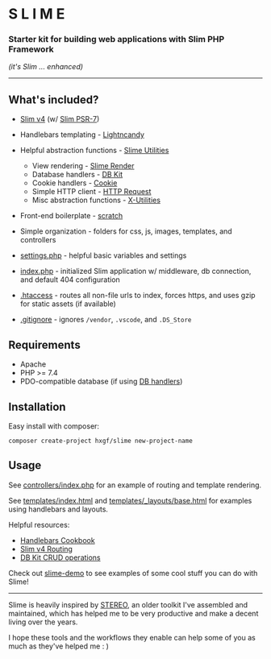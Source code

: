 # S L I M E

### Starter kit for building web applications with Slim PHP Framework

*(it's Slim ... enhanced)*

---

## What's included?
- [Slim v4](https://www.slimframework.com/) (w/ [Slim PSR-7](https://github.com/slimphp/Slim-Psr7))
- Handlebars templating - [Lightncandy](https://github.com/zordius/lightnCandy)    
- Helpful abstraction functions - [Slime Utilities](https://github.com/hxgf/slime-utilities) 
  - View rendering - [Slime Render](https://github.com/hxgf/slime-render)
  - Database handlers - [DB Kit](https://github.com/hxgf/dbkit)
  - Cookie handlers - [Cookie](https://github.com/hxgf/cookie)
  - Simple HTTP client - [HTTP Request](https://github.com/hxgf/http-request) 
  - Misc abstraction functions - [X-Utilities](https://github.com/hxgf/x-utilities)
    
- Front-end boilerplate - [scratch](https://github.com/hxgf/scratch)
    
- Simple organization - folders for css, js, images, templates, and controllers

- [settings.php](https://github.com/hxgf/slime/blob/master/settings.php) - helpful basic variables and settings

- [index.php](https://github.com/hxgf/slime/blob/master/index.php) - initialized Slim application w/ middleware, db connection, and default 404 configuration

- [.htaccess](https://github.com/hxgf/slime/blob/master/.htaccess) - routes all non-file urls to index, forces https, and uses gzip for static assets (if available)
- [.gitignore](https://github.com/hxgf/slime/blob/master/.gitignore) - ignores `/vendor`, `.vscode`, and `.DS_Store`






## Requirements
- Apache
- PHP >= 7.4
- PDO-compatible database (if using [DB handlers](https://github.com/hxgf/dbkit))





## Installation
Easy install with composer:
```
composer create-project hxgf/slime new-project-name
```




## Usage
See [controllers/index.php](https://github.com/hxgf/slime/blob/master/controllers/index.php) for an example of routing and template rendering.

See [templates/index.html](https://github.com/hxgf/slime/blob/master/templates/index.html) and [templates/_layouts/base.html](https://github.com/hxgf/slime/blob/master/templates/_layouts/base.html) for examples using handlebars and layouts.

Helpful resources:
- [Handlebars Cookbook](https://zordius.github.io/HandlebarsCookbook/)
- [Slim v4 Routing](https://www.slimframework.com/docs/v4/objects/routing.html)
- [DB Kit CRUD operations](https://github.com/hxgf/dbkit)


Check out [slime-demo](https://github.com/hxgf/dbkit) to see examples of some cool stuff you can do with Slime!

---

Slime is heavily inspired by [STEREO](https://stereotk.com/), an older toolkit I've assembled and maintained, which has helped me to be very productive and make a decent living over the years. 

I hope these tools and the workflows they enable can help some of you as much as they've helped me : )




